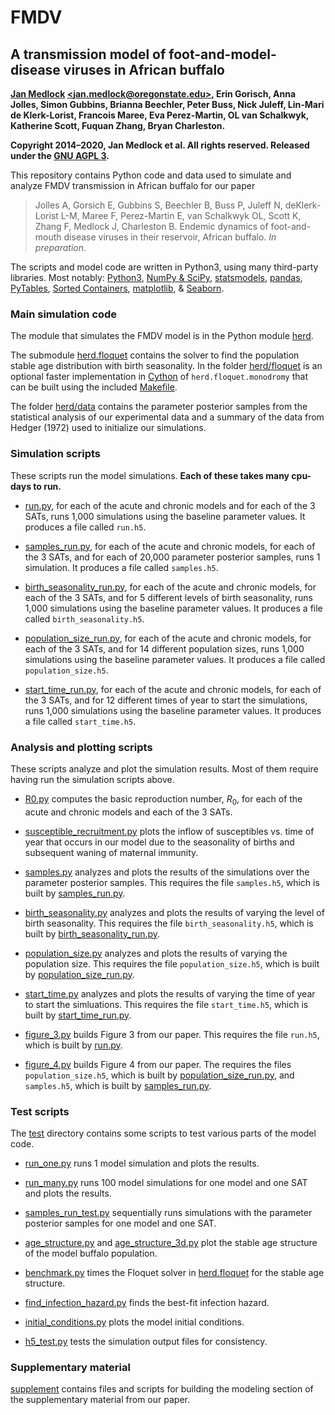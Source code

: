 # FMDV

## A transmission model of foot-and-model-disease viruses in African buffalo

**[Jan Medlock](http://people.oregonstate.edu/~medlockj/)
[\<jan.medlock@oregonstate.edu\>](mailto:jan.medlock@oregonstate.edu),
Erin Gorisch, Anna Jolles, Simon Gubbins, Brianna Beechler,
Peter Buss, Nick Juleff, Lin-Mari de Klerk-Lorist, Francois Maree,
Eva Perez-Martin, OL van Schalkwyk, Katherine Scott, Fuquan Zhang,
Bryan Charleston.**

**Copyright 2014–2020, Jan Medlock et al.  All rights reserved.
Released under the [GNU AGPL 3](LICENSE).**

This repository contains Python code and data used to simulate and
analyze FMDV transmission in African buffalo for our paper
> Jolles A, Gorsich E, Gubbins S, Beechler B, Buss P, Juleff N,
> deKlerk-Lorist L-M, Maree F, Perez-Martin E, van Schalkwyk OL,
> Scott K, Zhang F, Medlock J, Charleston B.
> Endemic dynamics of foot-and-mouth disease viruses in their
> reservoir, African buffalo. *In preparation*.
<!-- *Science*. 2020. [doi:XXX](https://doi.org/XXX). -->

The scripts and model code are written in Python3, using many
third-party libraries.  Most notably:
[Python3](https://www.python.org/),
[NumPy & SciPy](https://www.scipy.org/),
[statsmodels](https://www.statsmodels.org/),
[pandas](https://pandas.pydata.org/),
[PyTables](https://www.pytables.org/),
[Sorted Containers](http://www.grantjenks.com/docs/sortedcontainers/),
[matplotlib](https://matplotlib.org/),
& [Seaborn](https://seaborn.pydata.org/).

### Main simulation code

The module that simulates the FMDV model is in the Python module
[herd](herd).

The submodule [herd.floquet](herd/floquet) contains the solver to find
the population stable age distribution with birth seasonality. In the
folder [herd/floquet](herd/floquet) is an optional faster
implementation in [Cython](https://cython.org/) of
`herd.floquet.monodromy` that can be built using the included
[Makefile](herd/floquet/Makefile).

The folder [herd/data](herd/data) contains the parameter
posterior samples from the statistical analysis of our experimental
data and a summary of the data from Hedger (1972) used to initialize
our simulations.

### Simulation scripts

These scripts run the model simulations. **Each of these takes many
cpu-days to run.**

* [run.py](run.py), for each of the acute and chronic models and for
  each of the 3 SATs, runs 1,000 simulations using the baseline
  parameter values. It produces a file called `run.h5`.

* [samples_run.py](samples_run.py), for each of the acute and chronic
  models, for each of the 3 SATs, and for each of 20,000 parameter
  posterior samples, runs 1 simulation. It produces a file called
  `samples.h5`.

* [birth_seasonality_run.py](birth_seasonality_run.py), for each of
  the acute and chronic models, for each of the 3 SATs, and for 5
  different levels of birth seasonality, runs 1,000 simulations using
  the baseline parameter values. It produces a file called
  `birth_seasonality.h5`.

* [population_size_run.py](population_size_run.py), for each of the
  acute and chronic models, for each of the 3 SATs, and for 14
  different population sizes, runs 1,000 simulations using the
  baseline parameter values. It produces a file called
  `population_size.h5`.

* [start_time_run.py](start_time_run.py), for each of the acute and
  chronic models, for each of the 3 SATs, and for 12 different times
  of year to start the simulations, runs 1,000 simulations using the
  baseline parameter values. It produces a file called
  `start_time.h5`.

### Analysis and plotting scripts

These scripts analyze and plot the simulation results. Most of them
require having run the simulation scripts above.

* [R0.py](R0.py) computes the basic reproduction number,
  *R*<sub>0</sub>, for each of the acute and chronic models and each
  of the 3 SATs.

* [susceptible_recruitment.py](susceptible_recruitment.py) plots the
  inflow of susceptibles vs. time of year that occurs in our model due
  to the seasonality of births and subsequent waning of maternal
  immunity.

* [samples.py](samples.py) analyzes and plots the results of the
  simulations over the parameter posterior samples. This requires the
  file `samples.h5`, which is built by
  [samples_run.py](samples_run.py).

* [birth_seasonality.py](birth_seasonality.py) analyzes and plots the
  results of varying the level of birth seasonality. This requires the
  file `birth_seasonality.h5`, which is built by
  [birth_seasonality_run.py](birth_seasonality_run.py).

* [population_size.py](population_size.py) analyzes and plots the
  results of varying the population size. This requires the file
  `population_size.h5`, which is built by
  [population_size_run.py](population_size_run.py).

* [start_time.py](start_time.py) analyzes and plots the results of
  varying the time of year to start the simluations. This requires the
  file `start_time.h5`, which is built by
  [start_time_run.py](start_time_run.py).

* [figure_3.py](figure_3.py) builds Figure 3 from our paper. This
  requires the file `run.h5`, which is built by [run.py](run.py).

* [figure_4.py](figure_4.py) builds Figure 4 from our paper. The
  requires the files `population_size.h5`, which is built by
  [population_size_run.py](population_size_run.py), and `samples.h5`,
  which is built by [samples_run.py](samples_run.py).

### Test scripts

The [test](test) directory contains some scripts to test various parts
of the model code.

* [run_one.py](test/run_one.py) runs 1 model simulation and plots the
  results.

* [run_many.py](test/run_many.py) runs 100 model simulations for one
  model and one SAT and plots the results.

* [samples_run_test.py](test/samples_run_test.py) sequentially runs
  simulations with the parameter posterior samples for one model and
  one SAT.

* [age_structure.py](test/age_structure.py) and
  [age_structure_3d.py](test/age_structure_3d.py) plot the stable age
  structure of the model buffalo population.

* [benchmark.py](test/benchmark.py) times the Floquet solver in
  [herd.floquet](herd/floquet) for the stable age structure.

* [find_infection_hazard.py](test/find_infection_hazard.py) finds the
  best-fit infection hazard.

* [initial_conditions.py](test/initial_conditions.py) plots the model
  initial conditions.

* [h5_test.py](test/h5_test.py) tests the simulation output files for
  consistency.

### Supplementary material

[supplement](supplement) contains files and scripts for building the
modeling section of the supplementary material from our paper.
